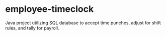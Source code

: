 # employee-timeclock
Java project utilizing SQL database to accept time punches, adjust for shift rules, and tally for payroll.
